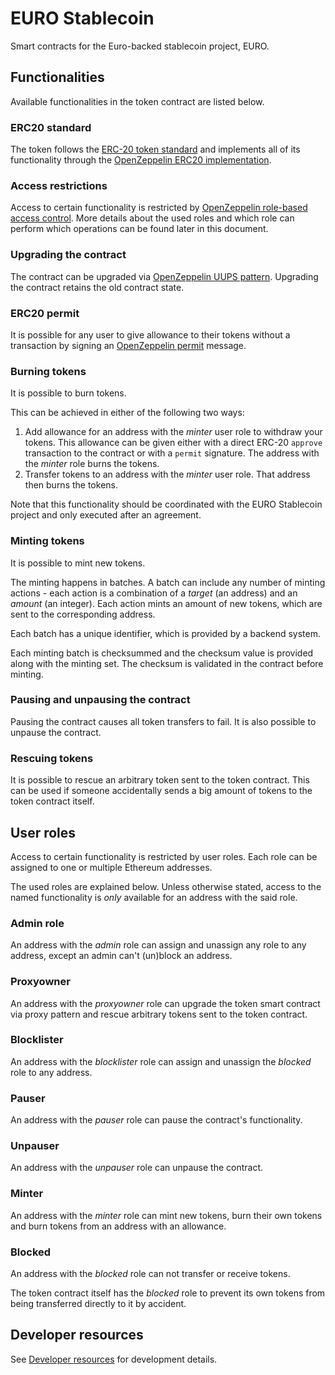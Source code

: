 # EURO Stablecoin

Smart contracts for the Euro-backed stablecoin project, EURO.

## Functionalities

Available functionalities in the token contract are listed below.

### ERC20 standard

The token follows the [ERC-20 token standard](https://eips.ethereum.org/EIPS/eip-20) and implements all of its functionality through the [OpenZeppelin ERC20 implementation](https://docs.openzeppelin.com/contracts/4.x/erc20).

### Access restrictions

Access to certain functionality is restricted by [OpenZeppelin role-based access control](https://docs.openzeppelin.com/contracts/4.x/access-control#role-based-access-control). More details about the used roles and which role can perform which operations can be found later in this document.

### Upgrading the contract

The contract can be upgraded via [OpenZeppelin UUPS pattern](https://docs.openzeppelin.com/contracts/4.x/api/proxy#transparent-vs-uups). Upgrading the contract retains the old contract state.

### ERC20 permit

It is possible for any user to give allowance to their tokens without a transaction by signing an [OpenZeppelin permit](https://docs.openzeppelin.com/contracts/4.x/api/token/erc20#ERC20Permit) message.

### Burning tokens

It is possible to burn tokens.

This can be achieved in either of the following two ways:

1. Add allowance for an address with the _minter_ user role to withdraw your tokens. This allowance can be given either with a direct ERC-20 `approve` transaction to the contract or with a `permit` signature. The address with the _minter_ role burns the tokens.
1. Transfer tokens to an address with the _minter_ user role. That address then burns the tokens.

Note that this functionality should be coordinated with the EURO Stablecoin project and only executed after an agreement.

### Minting tokens

It is possible to mint new tokens.

The minting happens in batches. A batch can include any number of minting actions - each action is a combination of a _target_ (an address) and an _amount_ (an integer). Each action mints an amount of new tokens, which are sent to the corresponding address.

Each batch has a unique identifier, which is provided by a backend system.

Each minting batch is checksummed and the checksum value is provided along with the minting set. The checksum is validated in the contract before minting.

### Pausing and unpausing the contract

Pausing the contract causes all token transfers to fail. It is also possible to unpause the contract.

### Rescuing tokens

It is possible to rescue an arbitrary token sent to the token contract. This can be used if someone accidentally sends a big amount of tokens to the token contract itself.

## User roles

Access to certain functionality is restricted by user roles. Each role can be assigned to one or multiple Ethereum addresses.

The used roles are explained below. Unless otherwise stated, access to the named functionality is _only_ available for an address with the said role.

### Admin role

An address with the _admin_ role can assign and unassign any role to any address, except an admin can't (un)block an address.

### Proxyowner

An address with the _proxyowner_ role can upgrade the token smart contract via proxy pattern and rescue arbitrary tokens sent to the token contract.

### Blocklister

An address with the _blocklister_ role can assign and unassign the _blocked_ role to any address.

### Pauser

An address with the _pauser_ role can pause the contract's functionality.

### Unpauser

An address with the _unpauser_ role can unpause the contract.

### Minter

An address with the _minter_ role can mint new tokens, burn their own tokens and burn tokens from an address with an allowance.

### Blocked

An address with the _blocked_ role can not transfer or receive tokens.

The token contract itself has the _blocked_ role to prevent its own tokens from being transferred directly to it by accident.

## Developer resources

See [Developer resources](./DEVELOPER.md) for development details.